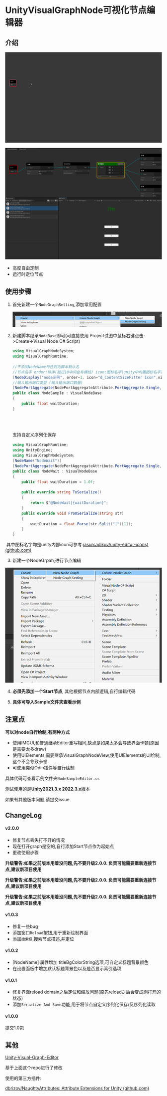 # UnityVisualGraphNode可视化节点编辑器
## 介绍

![1](https://raw.githubusercontent.com/ZeroUltra/MediaLibrary/main/Imgs/202211131344795.gif)

![image-20241016143032728](https://raw.githubusercontent.com/ZeroUltra/MediaLibrary/main/Imgs/202410161430531.png)

* 高度自由定制
* 运行时定位节点

## 使用步骤

1. 首先新建一个`NodeGraphSetting`,添加常用配置

     ![image-20250528151059585](https://raw.githubusercontent.com/ZeroUltra/MediaLibrary/main/Imgs/202505281511446.png)

2. 新建脚本继承`NodeBase`即可(可直接使用 Project试图中鼠标右键点击->Create->Visual Node C# Script) 

    ```c#
    using VisualGraphNodeSystem;
    using VisualGraphRuntime;
    
    //不添加NodeName特性则为脚本默认名
    //节点名字 order:排序(超过10中间会有横线) icon:图标名字(unity中内置图标名字)  visableDesc:是否显示节点描述 titleColorString:标题背景颜色
    [NodeDisplay("node示例", order=1, icon="d_ContentSizeFitter Icon",visableDesc=true, titleColorString="#ffffff"]
    //输入输出端口类型 (输入输出端口数量)
    [NodePortAggregate(NodePortAggregateAttribute.PortAggregate.Single, NodePortAggregateAttribute.PortAggregate.Single)]
    public class NodeSample : VisualNodeBase
    {
        public float waitDuration;
    }
    
                 
                 
    ```
    
    支持自定义序列化保存
    
    ```c#
    using VisualGraphRuntime;
    using UnityEngine;
    using VisualGraphNodeSystem;
    [NodeName("NodeWait")]
    [NodePortAggregate(NodePortAggregateAttribute.PortAggregate.Single, NodePortAggregateAttribute.PortAggregate.Single)]
    public class NodeWait : VisualNodeBase
    {
        public float waitDuration = 1.0f;
    
        public override string ToSerialize()
        {
            return $"@NodeWait|{waitDuration}";
        }
        public override void FromSerialize(string str)
        {
            waitDuration = float.Parse(str.Split("|")[1]);
        }
    }
    ```

​	其中图标名字均是unity内部icon可参考:[jasursadikov/unity-editor-icons) (github.com)](https://github.com/jasursadikov/unity-editor-icons)



3. 新建一个NodeGrpah,进行节点编辑

 ![image-20241016134552468](https://raw.githubusercontent.com/ZeroUltra/MediaLibrary/main/Imgs/202410161435752.png)

4. **必须先添加一个Start节点**, 其他根据节点内部逻辑,自行编辑代码

5. **具体可导入Sample文件夹查看示例**

   

## 注意点

**可以对node自行绘制,有两种方式**

* 使用IMGUI,和普通继承Editor重写相同,缺点是如果太多会导致界面卡顿(原因是需要太多draw)
* 使用UIElements,需要继承VisualGraphNodeView,使用UIElements的UI绘制,这个不会导致卡顿
* 可使用类似Odin插件等自行绘制

具体代码可查看示例文件夹`NodeSampleEditor.cs`



测试使用的是**Unity2021.3.x 2022.3.x**版本

如果有其他版本问题,请提交issue

## ChangeLog

#### v2.0.0

* 修复节点丢失打不开的情况
* 现在打开graph是空的,自行添加Start节点作为起始点
* 更改使用步骤

**升级警告:如果之前版本用着没问题,先不要升级2.0.0. 负责可能需要重新连接节点,建议新项目使用**

**升级警告:如果之前版本用着没问题,先不要升级2.0.0. 负责可能需要重新连接节点,建议新项目使用**

**升级警告:如果之前版本用着没问题,先不要升级2.0.0. 负责可能需要重新连接节点,建议新项目使用**

#### v1.0.3

* 修复一些bug
* 添加窗口`Reload`按钮,用于重新绘制界面
* 添加`搜索框`,搜索节点描述,并定位

#### v1.0.2

* [NodeName] 属性增加 titleBgColorString选项,可自定义标题背景颜色
* 在设置面板中增加默认标题背景色以及是否显示索引选项

#### v1.0.1

* 修复界面reload domain之后定位和缩放问题(原先reload之后会变成刚打开的状态)
* 添加`Serialize And Save`功能,用于将节点自定义序列化保存/反序列化读取

#### v1.0.0

提交1.0包

## 其他

[Unity-Visual-Graph-Editor](https://github.com/BusStopStudios/Unity-Visual-Graph-Editor)

基于上面这个repo进行了修改

使用的第三方插件:

[dbrizov/NaughtyAttributes: Attribute Extensions for Unity (github.com)](https://github.com/dbrizov/NaughtyAttributes)
